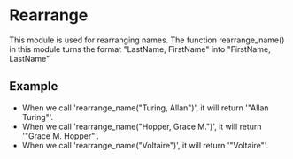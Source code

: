 Rearrange 
=========

This module is used for rearranging names.
The function rearrange_name() in this module turns the format "LastName, FirstName" into "FirstName, LastName"

## Example

 * When we call 'rearrange_name("Turing, Allan")', it will return '"Allan  Turing"'.
 * When we call 'rearrange_name("Hopper, Grace M.")', it will return '"Grace M. Hopper"'.
 * When we call 'rearrange_name("Voltaire")', it will return '"Voltaire"'.